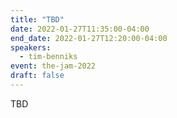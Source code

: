 ```yaml
---
title: "TBD"
date: 2022-01-27T11:35:00-04:00
end_date: 2022-01-27T12:20:00-04:00
speakers:
  - tim-benniks
event: the-jam-2022
draft: false
---
```


TBD
